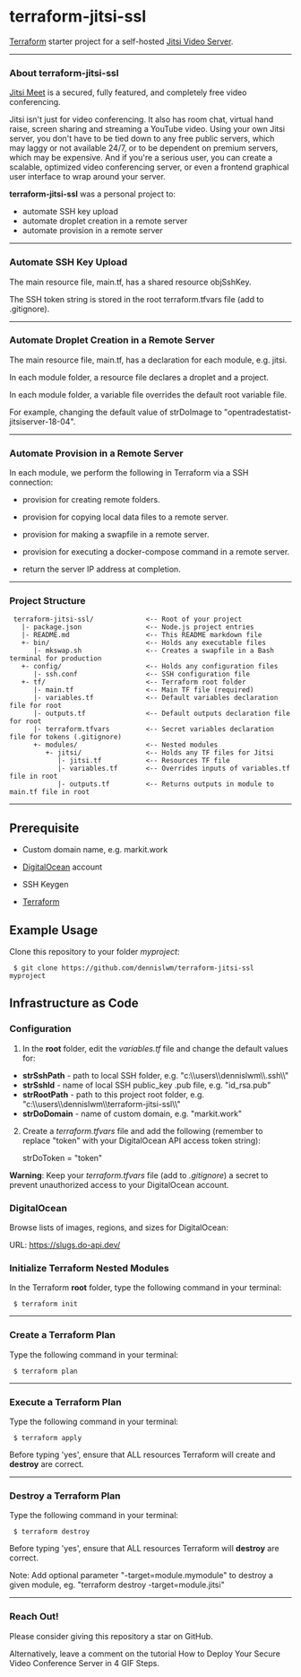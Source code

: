 # terraform-jitsi-ssl
[Terraform](https://terraform.io) starter project for a self-hosted [Jitsi Video Server](https://jitsi.org).

---
### About terraform-jitsi-ssl

[Jitsi Meet](https://jitsi.org/) is a secured, fully featured, and completely free video conferencing.

Jitsi isn't just for video conferencing. It also has room chat, virtual hand raise, screen sharing and streaming a YouTube video. Using your own Jitsi server, you don't have to be tied down to any free public servers, which may laggy or not available 24/7, or to be dependent on premium servers, which may be expensive. And if you're a serious user, you can create a scalable, optimized video conferencing server, or even a frontend graphical user interface to wrap around your server.

**terraform-jitsi-ssl** was a personal project to:
- automate SSH key upload
- automate droplet creation in a remote server
- automate provision in a remote server

---
### Automate SSH Key Upload

The main resource file, main.tf, has a shared resource objSshKey.

The SSH token string is stored in the root terraform.tfvars file (add to .gitignore).

---
### Automate Droplet Creation in a Remote Server

The main resource file, main.tf, has a declaration for each module, e.g. jitsi.

In each module folder, a resource file declares a droplet and a project.

In each module folder, a variable file overrides the default root variable file.

For example, changing the default value of strDoImage to "opentradestatist-jitsiserver-18-04".

---
### Automate Provision in a Remote Server

In each module, we perform the following in Terraform via a SSH connection:

- provision for creating remote folders.

- provision for copying local data files to a remote server.

- provision for making a swapfile in a remote server.

- provision for executing a docker-compose command in a remote server.

- return the server IP address at completion.

---
### Project Structure
     terraform-jitsi-ssl/             <-- Root of your project
       |- package.json                <-- Node.js project entries
       |- README.md                   <-- This README markdown file
       +- bin/                        <-- Holds any executable files
          |- mkswap.sh                <-- Creates a swapfile in a Bash terminal for production
       +- config/                     <-- Holds any configuration files
          |- ssh.conf                 <-- SSH configuration file
       +- tf/                         <-- Terraform root folder
          |- main.tf                  <-- Main TF file (required)
          |- variables.tf             <-- Default variables declaration file for root
          |- outputs.tf               <-- Default outputs declaration file for root
          |- terraform.tfvars         <-- Secret variables declaration file for tokens (.gitignore)
          +- modules/                 <-- Nested modules
             +- jitsi/                <-- Holds any TF files for Jitsi
                |- jitsi.tf           <-- Resources TF file
                |- variables.tf       <-- Overrides inputs of variables.tf file in root
                |- outputs.tf         <-- Returns outputs in module to main.tf file in root

---
## Prerequisite

* Custom domain name, e.g. markit.work

* [DigitalOcean](https://bit.ly/dbaff001) account

* SSH Keygen

* [Terraform](https://terraform.io)

## Example Usage

Clone this repository to your folder _myproject_:

     $ git clone https://github.com/dennislwm/terraform-jitsi-ssl myproject

## Infrastructure as Code

### Configuration

1. In the **root** folder, edit the _variables.tf_ file and change the default values for:
* **strSshPath** - path to local SSH folder, e.g. "c:\\\\users\\\\dennislwm\\\\.ssh\\\\"
* **strSshId** - name of local SSH public_key .pub file, e.g. "id_rsa.pub"
* **strRootPath** - path to this project root folder, e.g. "c:\\\\users\\\\dennislwm\\\\terraform-jitsi-ssl\\\\"
* **strDoDomain** - name of custom domain, e.g. "markit.work"
2. Create a _terraform.tfvars_ file and add the following (remember to replace "token" with your DigitalOcean API access token string):

     strDoToken = "token"

**Warning**: Keep your _terraform.tfvars_ file (add to _.gitignore_) a secret to prevent unauthorized access to your DigitalOcean account.

### DigitalOcean

Browse lists of images, regions, and sizes for DigitalOcean:

URL: https://slugs.do-api.dev/

### Initialize Terraform Nested Modules

In the Terraform **root** folder, type the following command in your terminal:

     $ terraform init

---

### Create a Terraform Plan

Type the following command in your terminal:

     $ terraform plan

---

### Execute a Terraform Plan

Type the following command in your terminal:

     $ terraform apply

Before typing 'yes', ensure that ALL resources Terraform will create and **destroy** are correct.

---

### Destroy a Terraform Plan

Type the following command in your terminal:

     $ terraform destroy

Before typing 'yes', ensure that ALL resources Terraform will **destroy** are correct.

Note: Add optional parameter "-target=module.mymodule" to destroy a given module, eg. "terraform destroy -target=module.jitsi"

---

### Reach Out!
Please consider giving this repository a star on GitHub.

Alternatively, leave a comment on the tutorial How to Deploy Your Secure Video Conference Server in 4 GIF Steps.
